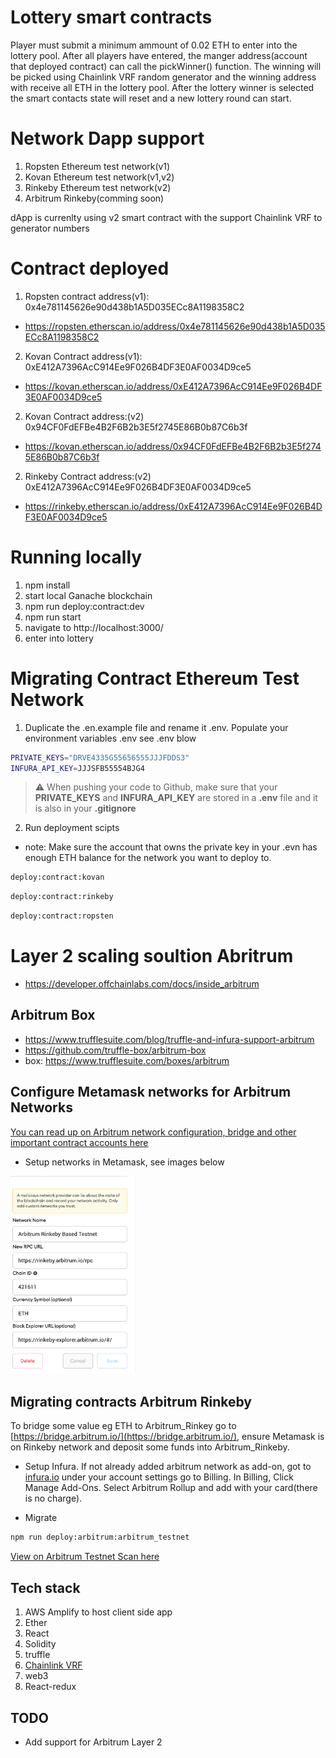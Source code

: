 # Lottery smart contracts
Player must submit a minimum ammount of 0.02 ETH to enter into the lottery pool. After all players have entered, the manger address(account that deployed contract) can call the pickWinner() function. The winning will be picked using Chainlink VRF random generator and the winning address with receive all ETH in the lottery pool. After the lottery winner is selected the smart contacts state will reset and a new lottery round can start.

# Network Dapp support
1. Ropsten Ethereum test network(v1)
2. Kovan Ethereum test network(v1,v2)
3. Rinkeby Ethereum test network(v2)
3. Arbitrum Rinkeby(comming soon)

dApp is currenlty using v2 smart contract with the support Chainlink VRF to generator numbers 

# Contract deployed
1. Ropsten contract address(v1): 0x4e781145626e90d438b1A5D035ECc8A1198358C2
- https://ropsten.etherscan.io/address/0x4e781145626e90d438b1A5D035ECc8A1198358C2

2. Kovan Contract address(v1): 0xE412A7396AcC914Ee9F026B4DF3E0AF0034D9ce5
- https://kovan.etherscan.io/address/0xE412A7396AcC914Ee9F026B4DF3E0AF0034D9ce5

2. Kovan Contract address:(v2) 0x94CF0FdEFBe4B2F6B2b3E5f2745E86B0b87C6b3f
- https://kovan.etherscan.io/address/0x94CF0FdEFBe4B2F6B2b3E5f2745E86B0b87C6b3f

2. Rinkeby Contract address:(v2) 0xE412A7396AcC914Ee9F026B4DF3E0AF0034D9ce5
- https://rinkeby.etherscan.io/address/0xE412A7396AcC914Ee9F026B4DF3E0AF0034D9ce5

# Running locally
1. npm install
2. start local Ganache blockchain
3. npm run deploy:contract:dev
4. npm run start
5. navigate to http://localhost:3000/
6. enter into lottery

# Migrating Contract Ethereum Test Network
1. Duplicate the .en.example file and rename it .env. Populate your environment variables .env see .env blow
```sh
PRIVATE_KEYS="DRVE4335G55656555JJJFDDS3"
INFURA_API_KEY=JJJSFB55554BJG4
```
> :warning: When pushing your code to Github, make sure that your **PRIVATE_KEYS** and **INFURA_API_KEY** are stored in a **.env** file and it is also in your **.gitignore**

2. Run deployment scipts
- note: Make sure the account that owns the private key in your .evn has enough ETH balance for the 
network you want to deploy to.
```sh
deploy:contract:kovan
```
```sh
deploy:contract:rinkeby
```
```sh
deploy:contract:ropsten
```

# Layer 2 scaling soultion Abritrum
- https://developer.offchainlabs.com/docs/inside_arbitrum

## Arbitrum Box
- https://www.trufflesuite.com/blog/truffle-and-infura-support-arbitrum
- https://github.com/truffle-box/arbitrum-box
- box: https://www.trufflesuite.com/boxes/arbitrum

## Configure Metamask networks for Arbitrum Networks
[You can read up on Arbitrum network configuration, bridge and other important contract accounts here](https://github.com/OffchainLabs/arbitrum/blob/master/docs/Public_Testnet.md)

- Setup networks in Metamask, see images below 

<span><img src="./ImagesReadMe/rinkeby.png" alt="configure Arbitrum Rinkeby" width="200"/>
</span>

## Migrating contracts Arbitrum Rinkeby
To bridge some value eg ETH to Arbitrum_Rinkey go to [https://bridge.arbitrum.io/](https://bridge.arbitrum.io/),
ensure Metamask is on Rinkeby network and deposit some funds into Arbitrum_Rinkeby. 

- Setup Infura. If not already added arbitrum network as add-on, got to [infura.io](infura.io) under your account settings
go to Billing. In Billing, Click Manage Add-Ons. Select Arbitrum Rollup and add with your card(there is no charge).


- Migrate
```sh
npm run deploy:arbitrum:arbitrum_testnet
```
[View on Arbitrum Testnet Scan here](https://rinkeby-explorer.arbitrum.io/#/)

## Tech stack
1. AWS Amplify to host client side app
2. Ether
3. React
4. Solidity
5. truffle
6. [Chainlink VRF](https://docs.chain.link/docs/chainlink-vrf/)
7. web3
8. React-redux

## TODO
- Add support for Arbitrum Layer 2